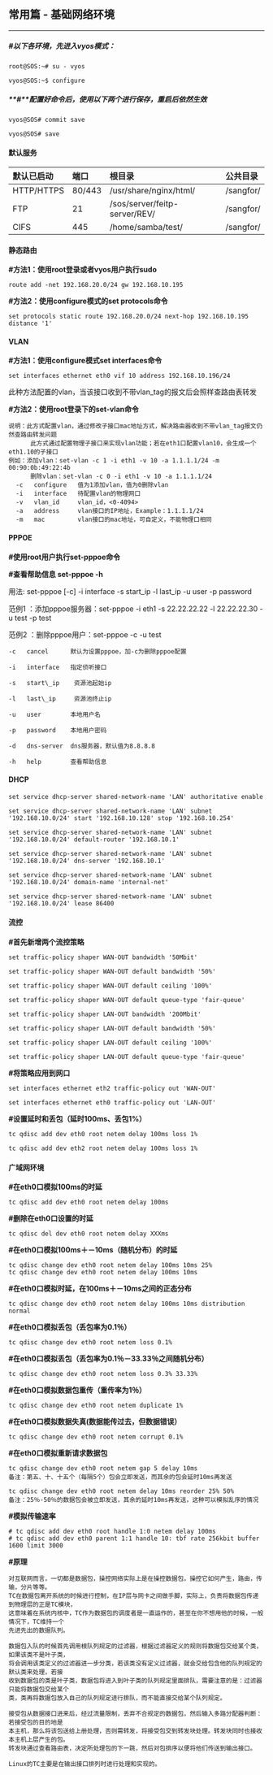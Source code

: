 ## 常用篇 - 基础网络环境

---

##### **\#以下各环境，先进入vyos模式：**

```
root@SOS:~# su - vyos

vyos@SOS:~$ configure
```

##### **\#**配置好命令后，使用以下两个进行保存，重启后依然生效

```
vyos@SOS# commit save

vyos@SOS# save
```

#### 默认服务

| **默认已启动** | **端口** | **根目录** | **公共目录** |
| :--- | :--- | :--- | :--- |
| HTTP/HTTPS | 80/443 | /usr/share/nginx/html/ | /sangfor/ |
| FTP | 21 | /sos/server/feitp-server/REV/ | /sangfor/ |
| CIFS | 445 | /home/samba/test/ | /sangfor/ |

#### 静态路由

**\#方法1：使用root登录或者vyos用户执行sudo**

`route add -net 192.168.20.0/24 gw 192.168.10.195`

**\#方法2：使用configure模式的set protocols命令**

`set protocols static route 192.168.20.0/24 next-hop 192.168.10.195 distance '1'`

#### VLAN

**\#方法1：使用configure模式set interfaces命令**

`set interfaces ethernet eth0 vif 10 address 192.168.10.196/24`

此种方法配置的vlan，当该接口收到不带vlan\_tag的报文后会照样查路由表转发

**\#方法2：使用root登录下的set-vlan命令**

```
说明：此方式配置vlan，通过修改子接口mac地址方式，解决路由器收到不带vlan_tag报文仍然查路由转发问题
      此方式通过配置物理子接口来实现vlan功能；若在eth1口配置vlan10，会生成一个eth1.10的子接口    
例如：添加vlan：set-vlan -c 1 -i eth1 -v 10 -a 1.1.1.1/24 -m 00:90:0b:49:22:4b
      删除vlan：set-vlan -c 0 -i eth1 -v 10 -a 1.1.1.1/24
  -c   configure   值为1添加vlan，值为0删除vlan
  -i   interface   待配置vlan的物理网口
  -v   vlan_id     vlan_id，<0-4094>
  -a   address     vlan接口的IP地址，Example：1.1.1.1/24
  -m   mac         vlan接口的mac地址，可自定义，不能物理口相同
```

#### PPPOE

**\#使用root用户执行set-pppoe命令**

**\#查看帮助信息  set-pppoe -h**

用法: set-pppoe \[-c\] -i interface -s start\_ip -l last\_ip -u user -p password

范例1 ：添加pppoe服务器：set-pppoe -i eth1 -s 22.22.22.22 -l 22.22.22.30 -u test -p test

范例2 ：删除pppoe用户：set-pppoe -c -u test

```
-c   cancel      默认为设置pppoe，加-c为删除pppoe配置

-i   interface   指定侦听接口

-s   start\_ip    资源池起始ip

-l   last\_ip     资源池终止ip

-u   user        本地用户名

-p   password    本地用户密码

-d   dns-server  dns服务器，默认值为8.8.8.8

-h   help        查看帮助信息
```

#### DHCP

```
set service dhcp-server shared-network-name 'LAN' authoritative enable

set service dhcp-server shared-network-name 'LAN' subnet '192.168.10.0/24' start '192.168.10.128' stop '192.168.10.254'

set service dhcp-server shared-network-name 'LAN' subnet '192.168.10.0/24' default-router '192.168.10.1'

set service dhcp-server shared-network-name 'LAN' subnet '192.168.10.0/24' dns-server '192.168.10.1'

set service dhcp-server shared-network-name 'LAN' subnet '192.168.10.0/24' domain-name 'internal-net'

set service dhcp-server shared-network-name 'LAN' subnet '192.168.10.0/24' lease 86400
```

#### 流控

**\#首先新增两个流控策略**

```
set traffic-policy shaper WAN-OUT bandwidth '50Mbit'

set traffic-policy shaper WAN-OUT default bandwidth '50%'

set traffic-policy shaper WAN-OUT default ceiling '100%'

set traffic-policy shaper WAN-OUT default queue-type 'fair-queue'

set traffic-policy shaper LAN-OUT bandwidth '200Mbit'

set traffic-policy shaper LAN-OUT default bandwidth '50%'

set traffic-policy shaper LAN-OUT default ceiling '100%'

set traffic-policy shaper LAN-OUT default queue-type 'fair-queue'
```

**\#将策略应用到网口**

```
set interfaces ethernet eth2 traffic-policy out 'WAN-OUT'

set interfaces ethernet eth0 traffic-policy out 'LAN-OUT'
```

**\#设置延时和丢包（延时100ms、丢包1%）**

```
tc qdisc add dev eth0 root netem delay 100ms loss 1%

tc qdisc add dev eth2 root netem delay 100ms loss 1%
```

#### 广域网环境

**\#在eth0口模拟100ms的时延**

```
tc qdisc add dev eth0 root netem delay 100ms
```

**\#删除在eth0口设置的时延**

```
tc qdisc del dev eth0 root netem delay XXXms
```

**\#在eth0口模拟100ms＋－10ms（随机分布）的时延**

```
tc qdisc change dev eth0 root netem delay 100ms 10ms 25%
tc qdisc change dev eth0 root netem delay 100ms 10ms
```

**\#在eth0口模拟时延，在100ms＋－10ms之间的正态分布**

```
tc qdisc change dev eth0 root netem delay 100ms 10ms distribution normal
```

**\#在eth0口模拟丢包（丢包率为0.1％）**

```
tc qdisc change dev eth0 root netem loss 0.1%
```

**\#在eth0口模拟丢包（丢包率为0.1％－33.33％之间随机分布）**

```
tc qdisc change dev eth0 root netem loss 0.3% 33.33%
```

**\#在eth0口模拟数据包重传（重传率为1％）**

```
tc qdisc change dev eth0 root netem duplicate 1%
```

**\#在eth0口模拟数据失真\(数据能传过去，但数据错误）**

```
tc qdisc change dev eth0 root netem corrupt 0.1%
```

**\#在eth0口模拟重新请求数据包**

```
tc qdisc change dev eth0 root netem gap 5 delay 10ms 
备注：第五、十、十五个（每隔5个）包会立即发送，而其余的包会延时10ms再发送
```

```
tc qdisc change dev eth0 root netem delay 10ms reorder 25% 50% 
备注：25％-50％的数据包会被立即发送，其余的延时10ms再发送，这种可以模拟乱序的情况
```

**\#模拟传输速率**

```
# tc qdisc add dev eth0 root handle 1:0 netem delay 100ms
# tc qdisc add dev eth0 parent 1:1 handle 10: tbf rate 256kbit buffer 1600 limit 3000
```

**\#原理**

```
对互联网而言，一切都是数据包，操控网络实际上是在操控数据包，操控它如何产生，路由，传输，分片等等。
TC在数据包离开系统的时候进行控制，在IP层与网卡之间做手脚，实际上，负责将数据包传递到物理层的正是TC模块，
这意味着在系统内核中，TC作为数据包的调度者是一直运作的，甚至在你不想用他的时候，一般情况下，TC维持一个
先进先出的数据队列。

数据包入队的时候首先调用根队列规定的过滤器，根据过滤器定义的规则将数据包交给某个类，如果该类不是叶子类，
将会调用该类定义的过滤器进一步分类，若该类没有定义过滤器，就会交给包含他的队列规定的默认类来处理，若接
收到数据包的类是叶子类，数据包将进入到叶子类的队列规定里面排队，需要注意的是：过滤器只能将数据包交给某个
类，类再将数据包放入自己的队列规定进行排队，而不能直接交给某个队列规定。

接受包从数据接口进来后，经过流量限制，丢弃不合规定的数据包，然后输入多路分配器判断：若接受包的目的地是
本主机，那么将该包送给上册处理，否则需转发，将接受包交到转发块处理。转发块同时也接收本主机上层产生的包。
转发块通过查看路由表，决定所处理包的下一跳，然后对包排序以便将他们传送到输出接口。

Linux的TC主要是在输出接口排列时进行处理和实现的。
```



